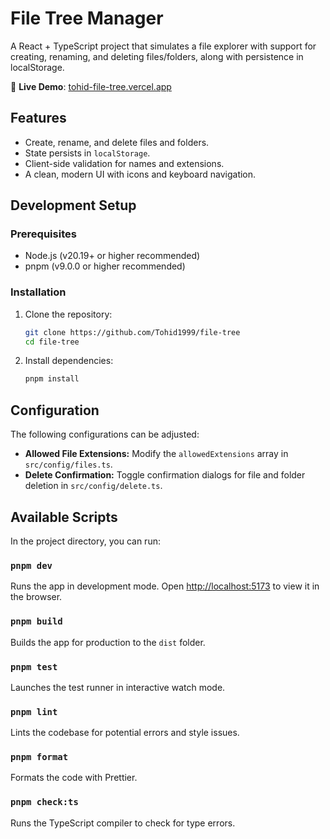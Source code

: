 # File Tree Manager

A React + TypeScript project that simulates a file explorer with support for creating, renaming, and deleting files/folders, along with persistence in localStorage.

🚀 **Live Demo**: [tohid-file-tree.vercel.app](https://tohid-file-tree.vercel.app/)

## Features

- Create, rename, and delete files and folders.
- State persists in `localStorage`.
- Client-side validation for names and extensions.
- A clean, modern UI with icons and keyboard navigation.

## Development Setup

### Prerequisites

- Node.js (v20.19+ or higher recommended)
- pnpm (v9.0.0 or higher recommended)

### Installation

1. Clone the repository:
   ```bash
   git clone https://github.com/Tohid1999/file-tree
   cd file-tree
   ```
2. Install dependencies:
   ```bash
   pnpm install
   ```

## Configuration

The following configurations can be adjusted:

- **Allowed File Extensions:** Modify the `allowedExtensions` array in `src/config/files.ts`.
- **Delete Confirmation:** Toggle confirmation dialogs for file and folder deletion in `src/config/delete.ts`.

## Available Scripts

In the project directory, you can run:

### `pnpm dev`

Runs the app in development mode.
Open [http://localhost:5173](http://localhost:5173) to view it in the browser.

### `pnpm build`

Builds the app for production to the `dist` folder.

### `pnpm test`

Launches the test runner in interactive watch mode.

### `pnpm lint`

Lints the codebase for potential errors and style issues.

### `pnpm format`

Formats the code with Prettier.

### `pnpm check:ts`

Runs the TypeScript compiler to check for type errors.
